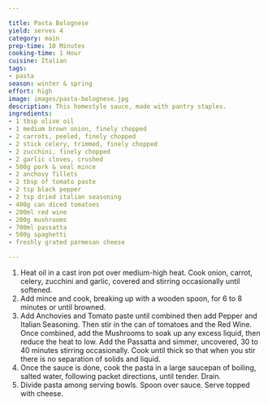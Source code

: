 ```yaml
---

title: Pasta Bolognese
yield: serves 4
category: main
prep-time: 10 Minutes
cooking-time: 1 Hour
cuisine: Italian
tags:
- pasta
season: winter & spring
effort: high
image: images/pasta-bolognese.jpg
description: This homestyle sauce, made with pantry staples.
ingredients:
- 1 tbsp olive oil
- 1 medium brown onion, finely chopped
- 2 carrots, peeled, finely chopped
- 2 stick celery, trimmed, finely chopped
- 2 zucchini, finely chopped
- 2 garlic cloves, crushed
- 500g pork & veal mince
- 2 anchovy fillets
- 2 tbsp of tomato paste
- 2 tsp black pepper
- 2 tsp dried italian seasoning
- 400g can diced tomatoes
- 200ml red wine
- 200g mushrooms
- 700ml passatta
- 500g spaghetti
- freshly grated parmesan cheese

---
```


1. Heat oil in a cast iron pot over medium-high heat. Cook onion, carrot, celery, zucchini and garlic, covered and stirring occasionally until softened.
2. Add mince and cook, breaking up with a wooden spoon, for 6 to 8 minutes or until browned.
3. Add Anchovies and Tomato paste until combined then add Pepper and Italian Seasoning. Then stir in the can of tomatoes and the Red Wine. Once combined, add the Mushrooms to soak up any excess liquid, then reduce the heat to low. Add the Passatta and simmer, uncovered, 30 to 40 minutes stirring occasionally. Cook until thick so that when you stir there is no separation of solids and liquid.
4. Once the sauce is done, cook the pasta in a large saucepan of boiling, salted water, following packet directions, until tender. Drain.
5. Divide pasta among serving bowls. Spoon over sauce. Serve topped with cheese.
